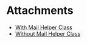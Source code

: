 # Attachments

* [With Mail Helper Class](attachments-with-mailer-helper.md)
* [Without Mail Helper Class](attachments-without-mailer-helper.md)